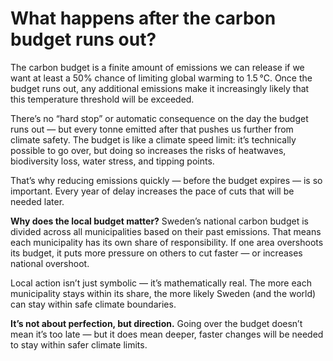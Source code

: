 # What happens after the carbon budget runs out?

The carbon budget is a finite amount of emissions we can release if we want at least a 50% chance of limiting global warming to 1.5 °C. Once the budget runs out, any additional emissions make it increasingly likely that this temperature threshold will be exceeded.

There’s no “hard stop” or automatic consequence on the day the budget runs out — but every tonne emitted after that pushes us further from climate safety. The budget is like a climate speed limit: it’s technically possible to go over, but doing so increases the risks of heatwaves, biodiversity loss, water stress, and tipping points.

That’s why reducing emissions quickly — before the budget expires — is so important. Every year of delay increases the pace of cuts that will be needed later.

**Why does the local budget matter?**
Sweden’s national carbon budget is divided across all municipalities based on their past emissions. That means each municipality has its own share of responsibility. If one area overshoots its budget, it puts more pressure on others to cut faster — or increases national overshoot.

Local action isn’t just symbolic — it’s mathematically real. The more each municipality stays within its share, the more likely Sweden (and the world) can stay within safe climate boundaries.

**It’s not about perfection, but direction.** Going over the budget doesn’t mean it’s too late — but it does mean deeper, faster changes will be needed to stay within safer climate limits.
